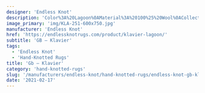 ```yaml
---
designer: 'Endless Knot'
description: 'Color%3A%20Lagoon%0AMaterial%3A%20100%25%20Wool%0ACollection%3A%20Hand-Knotted%20Collection'
image_primary: 'img/KLA-251-600x750.jpg'
manufacturer: 'Endless Knot'
href: 'https://endlessknotrugs.com/product/klavier-lagoon/'
subtitle: 'GB – Klavier'
tags:
  - 'Endless Knot'
  - 'Hand-Knotted Rugs'
title: 'Gb – Klavier'
category: 'hand-knotted-rugs'
slug: '/manufacturers/endless-knot/hand-knotted-rugs/endless-knot-gb-klavier'
date: '2021-02-17'
---
```


